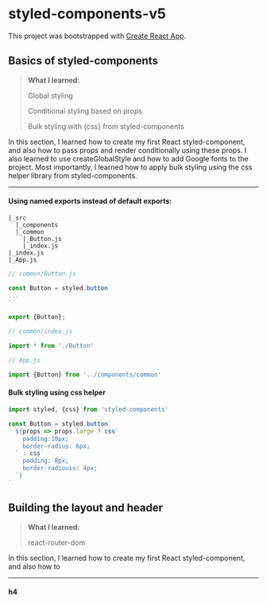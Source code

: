 # styled-components-v5

This project was bootstrapped with [Create React App](https://github.com/facebook/create-react-app).

## Basics of styled-components

> **What I learned:**
>
> Global styling
>
> Conditional styling based on props
>
> Bulk styling with {css} from styled-components

In this section, I learned how to create my first React styled-component, and also how to pass props and render conditionally using these props. I also learned to use createGlobalStyle and how to add Google fonts to the project. Most importantly, I learned how to apply bulk styling using the css helper library from styled-components.

___

#### Using named exports instead of default exports:

```
|_src
  |_components
  |_common
    |_Button.js
    |_index.js
|_index.js
|_App.js
```

```jsx
// common/Button.js

const Button = styled.button`
...
`

export {Button};
```

```jsx
// common/index.js

import * from './Button'
```

```jsx
// App.js

import {Button} from '../components/common'
```

#### Bulk styling using css helper

```jsx
import styled, {css} from 'styled-components'

const Button = styled.button`
  ${props => props.large ? css`
	padding:10px;
	border-radius: 6px;
  ` : css`
    padding: 8px;
    border-radiouis: 4px;
  `}
`
```



## Building the layout and header

> **What I learned:**
>
> react-router-dom
>
> 

In this section, I learned how to create my first React styled-component, and also how to 

___

#### h4